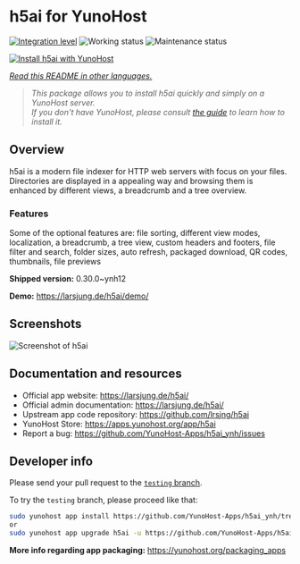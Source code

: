 <!--
N.B.: This README was automatically generated by <https://github.com/YunoHost/apps/tree/master/tools/readme_generator>
It shall NOT be edited by hand.
-->

# h5ai for YunoHost

[![Integration level](https://apps.yunohost.org/badge/integration/h5ai)](https://ci-apps.yunohost.org/ci/apps/h5ai/)
![Working status](https://apps.yunohost.org/badge/state/h5ai)
![Maintenance status](https://apps.yunohost.org/badge/maintained/h5ai)

[![Install h5ai with YunoHost](https://install-app.yunohost.org/install-with-yunohost.svg)](https://install-app.yunohost.org/?app=h5ai)

*[Read this README in other languages.](./ALL_README.md)*

> *This package allows you to install h5ai quickly and simply on a YunoHost server.*  
> *If you don't have YunoHost, please consult [the guide](https://yunohost.org/install) to learn how to install it.*

## Overview

h5ai is a modern file indexer for HTTP web servers with focus on your files. Directories are displayed in a appealing way and browsing them is enhanced by different views, a breadcrumb and a tree overview.

### Features

Some of the optional features are: file sorting, different view modes, localization, a breadcrumb, a tree view, custom headers and footers, file filter and search, folder sizes, auto refresh, packaged download, QR codes, thumbnails, file previews


**Shipped version:** 0.30.0~ynh12

**Demo:** <https://larsjung.de/h5ai/demo/>

## Screenshots

![Screenshot of h5ai](./doc/screenshots/screenshot.jpg)

## Documentation and resources

- Official app website: <https://larsjung.de/h5ai/>
- Official admin documentation: <https://larsjung.de/h5ai/>
- Upstream app code repository: <https://github.com/lrsjng/h5ai>
- YunoHost Store: <https://apps.yunohost.org/app/h5ai>
- Report a bug: <https://github.com/YunoHost-Apps/h5ai_ynh/issues>

## Developer info

Please send your pull request to the [`testing` branch](https://github.com/YunoHost-Apps/h5ai_ynh/tree/testing).

To try the `testing` branch, please proceed like that:

```bash
sudo yunohost app install https://github.com/YunoHost-Apps/h5ai_ynh/tree/testing --debug
or
sudo yunohost app upgrade h5ai -u https://github.com/YunoHost-Apps/h5ai_ynh/tree/testing --debug
```

**More info regarding app packaging:** <https://yunohost.org/packaging_apps>
